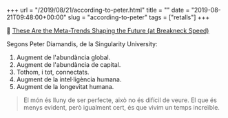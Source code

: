 +++
url = "/2019/08/21/according-to-peter.html"
title = ""
date = "2019-08-21T09:48:00+00:00"
slug = "according-to-peter"
tags = ["retalls"]
+++

📎 [These Are the Meta-Trends Shaping the Future (at Breakneck Speed)](https://singularityhub.com/2019/08/20/these-are-the-meta-trends-shaping-the-future-at-breakneck-speed/)

Segons Peter Diamandis, de la Singularity University:

1. Augment de l'abundància global.
2. Augment de l'abundància de capital.
3. Tothom, i tot, connectats.
4. Augment de la intel·ligència humana.
5. Augment de la longevitat humana.

> El món és lluny de ser perfecte, això no és difícil de veure. El que és menys evident, però igualment cert, és que vivim un temps increïble.
